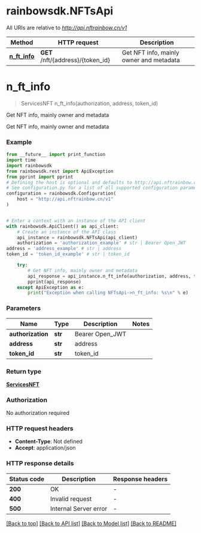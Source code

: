 # rainbowsdk.NFTsApi

All URIs are relative to *http://api.nftrainbow.cn/v1*

Method | HTTP request | Description
------------- | ------------- | -------------
[**n_ft_info**](NFTsApi.md#n_ft_info) | **GET** /nft/{address}/{token_id} | Get NFT info, mainly owner and metadata


# **n_ft_info**
> ServicesNFT n_ft_info(authorization, address, token_id)

Get NFT info, mainly owner and metadata

Get NFT info, mainly owner and metadata

### Example

```python
from __future__ import print_function
import time
import rainbowsdk
from rainbowsdk.rest import ApiException
from pprint import pprint
# Defining the host is optional and defaults to http://api.nftrainbow.cn/v1
# See configuration.py for a list of all supported configuration parameters.
configuration = rainbowsdk.Configuration(
    host = "http://api.nftrainbow.cn/v1"
)


# Enter a context with an instance of the API client
with rainbowsdk.ApiClient() as api_client:
    # Create an instance of the API class
    api_instance = rainbowsdk.NFTsApi(api_client)
    authorization = 'authorization_example' # str | Bearer Open_JWT
address = 'address_example' # str | address
token_id = 'token_id_example' # str | token_id

    try:
        # Get NFT info, mainly owner and metadata
        api_response = api_instance.n_ft_info(authorization, address, token_id)
        pprint(api_response)
    except ApiException as e:
        print("Exception when calling NFTsApi->n_ft_info: %s\n" % e)
```

### Parameters

Name | Type | Description  | Notes
------------- | ------------- | ------------- | -------------
 **authorization** | **str**| Bearer Open_JWT | 
 **address** | **str**| address | 
 **token_id** | **str**| token_id | 

### Return type

[**ServicesNFT**](ServicesNFT.md)

### Authorization

No authorization required

### HTTP request headers

 - **Content-Type**: Not defined
 - **Accept**: application/json

### HTTP response details
| Status code | Description | Response headers |
|-------------|-------------|------------------|
**200** | OK |  -  |
**400** | Invalid request |  -  |
**500** | Internal Server error |  -  |

[[Back to top]](#) [[Back to API list]](../README.md#documentation-for-api-endpoints) [[Back to Model list]](../README.md#documentation-for-models) [[Back to README]](../README.md)

